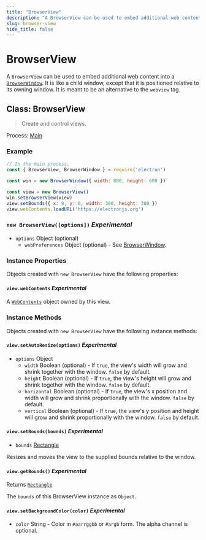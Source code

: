 ```yaml
---
title: "BrowserView"
description: "A BrowserView can be used to embed additional web content into a BrowserWindow. It is like a child window, except that it is positioned relative to its owning window. It is meant to be an alternative to the webview tag."
slug: browser-view
hide_title: false
---
```


# BrowserView

A `BrowserView` can be used to embed additional web content into a
[`BrowserWindow`](latest/api/browser-window.md). It is like a child window, except that it is positioned
relative to its owning window. It is meant to be an alternative to the
`webview` tag.

## Class: BrowserView

> Create and control views.

Process: [Main](latest/glossary.md#main-process)

### Example

```javascript
// In the main process.
const { BrowserView, BrowserWindow } = require('electron')

const win = new BrowserWindow({ width: 800, height: 600 })

const view = new BrowserView()
win.setBrowserView(view)
view.setBounds({ x: 0, y: 0, width: 300, height: 300 })
view.webContents.loadURL('https://electronjs.org')
```

### `new BrowserView([options])` _Experimental_

* `options` Object (optional)
  * `webPreferences` Object (optional) - See [BrowserWindow](latest/api/browser-window.md).

### Instance Properties

Objects created with `new BrowserView` have the following properties:

#### `view.webContents` _Experimental_

A [`WebContents`](latest/api/web-contents.md) object owned by this view.

### Instance Methods

Objects created with `new BrowserView` have the following instance methods:

#### `view.setAutoResize(options)` _Experimental_

* `options` Object
  * `width` Boolean (optional) - If `true`, the view's width will grow and shrink together
    with the window. `false` by default.
  * `height` Boolean (optional) - If `true`, the view's height will grow and shrink
    together with the window. `false` by default.
  * `horizontal` Boolean (optional) - If `true`, the view's x position and width will grow
    and shrink proportionally with the window. `false` by default.
  * `vertical` Boolean (optional) - If `true`, the view's y position and height will grow
    and shrink proportionally with the window. `false` by default.

#### `view.setBounds(bounds)` _Experimental_

* `bounds` [Rectangle](latest/api/structures/rectangle.md)

Resizes and moves the view to the supplied bounds relative to the window.

#### `view.getBounds()` _Experimental_

Returns [`Rectangle`](latest/api/structures/rectangle.md)

The `bounds` of this BrowserView instance as `Object`.

#### `view.setBackgroundColor(color)` _Experimental_

* `color` String - Color in `#aarrggbb` or `#argb` form. The alpha channel is
  optional.
